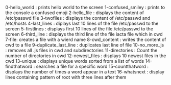 0-hello_world : prints hello world to the screen
1-confused_smiley : prints to the console a confused emoji
2-hello_file : displays the content of /etc/passwd file
3-twofiles : displays the content of /etc/passwd and /etc/hosts
4-last_lines : diplays last 10 lines of the file /etc/passwd to the screen
5-firstlines : displays first 10 lines of the file /etc/passwd to the screen
6-third_line : displays the third line of the file iacta file which in cwd
7-file: creates a file with a wierd name
8-cwd_content : writes the content of cwd to a file
9-duplicate_last_line : duplicates last line of file
10-no_more_js : removes all .js files in cwd and subdirectories
11-directories : Count the number of directories in cwd
12-newest_files : displays 10 newest files in the cwd
13-unique : displays unique words sorted from a list of words
14-findthatword : searches a file for a specific word
15-countthatword : displays the number of times a word appear in a text
16-whatsnext : display lines containing  pattern of root with three lines after them

